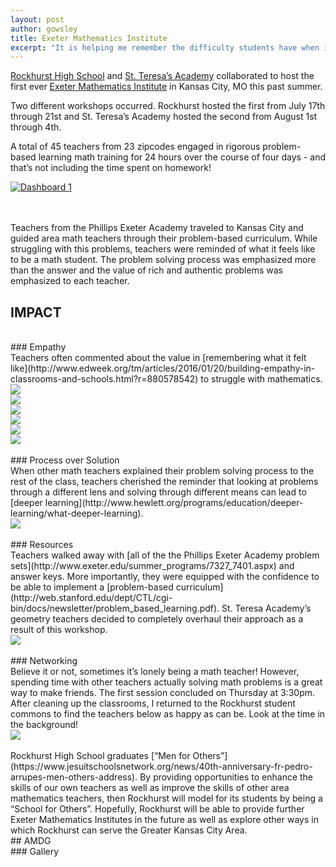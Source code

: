 ```yaml
---
layout: post
author: gowsley
title: Exeter Mathematics Institute
excerpt: "It is helping me remember the difficulty students have when initially given a problem."
---
```


[Rockhurst High School](https://www.rockhursths.edu/pages/news/news---act-scores-2016) and [St. Teresa’s Academy](https://stteresasacademy.org/academics/steam-science-technology-engineering-creativity-math) collaborated to host the first ever [Exeter Mathematics Institute](http://www.exeter.edu/summer_programs/7327.aspx) in Kansas City, MO this past summer.

Two different workshops occurred. Rockhurst hosted the first from July 17th through 21st and St. Teresa’s Academy hosted the second from August 1st through 4th. 

A total of 45 teachers from 23 zipcodes engaged in rigorous problem-based learning math training for 24 hours over the course of four days - and that’s not including the time spent on homework!

<style>
.tableauPlaceholder iframe {
    height: 620px;
    width: 100%;
}
</style>

<script type='text/javascript' src='https://public.tableau.com/javascripts/api/viz_v1.js'></script>
<div class='tableauPlaceholder' style='position: relative'>
    <noscript>
        <a href='#'><img alt='Dashboard 1 ' src='https:&#47;&#47;public.tableau.com&#47;static&#47;images&#47;EM&#47;EMIGeographicProfile&#47;Dashboard1&#47;1_rss.png' style='border: none' /></a>
    </noscript>
    <object class='tableauViz' style='display:none;'>
        <param name='host_url' value='https%3A%2F%2Fpublic.tableau.com%2F' />
        <param name='path' value='views&#47;EMIGeographicProfile&#47;Dashboard1?:embed=y&amp;:display_count=y' />
        <param name='toolbar' value='yes' />
        <param name='static_image' value='https:&#47;&#47;public.tableau.com&#47;static&#47;images&#47;EM&#47;EMIGeographicProfile&#47;Dashboard1&#47;1.png' />
        <param name='animate_transition' value='yes' />
        <param name='display_static_image' value='yes' />
        <param name='display_spinner' value='yes' />
        <param name='display_overlay' value='yes' />
        <param name='display_count' value='yes' />
    </object>
</div>
<script type='text/javascript'>
    var divElement = document.getElementById('viz1474425303584');
    var vizElement = divElement.getElementsByTagName('object')[0];
    vizElement.style.minWidth = '424px';
    vizElement.style.maxWidth = '654px';
    vizElement.style.minHeight = '629px';
    vizElement.style.maxHeight = '929px';
    var scriptElement = document.createElement('script');
    scriptElement.src = 'https://public.tableau.com/javascripts/api/viz_v1.js';
    vizElement.parentNode.insertBefore(scriptElement, vizElement);
</script>

<br>
<br>

Teachers from the Phillips Exeter Academy traveled to Kansas City and guided area math teachers through their problem-based curriculum. While struggling with this problems, teachers were reminded of what it feels like to be a math student. The problem solving process was emphasized more than the answer and the value of rich and authentic problems was emphasized to each teacher.

## IMPACT
<br>
### Empathy
<br>
Teachers often commented about the value in [remembering what it felt like](http://www.edweek.org/tm/articles/2016/01/20/building-empathy-in-classrooms-and-schools.html?r=880578542) to struggle with mathematics. 
<br>
<div class="flex-wrapper">
  <img src="/img/EMI_Empathy_1.png">
</div>

<div class="flex-wrapper">
  <img src="/img/EMI_Empathy_2.png">
</div>

<div class="flex-wrapper">
  <img src="/img/EMI_Empathy_3.png">
</div>

<div class="flex-wrapper">
  <img src="/img/EMI_Empathy_4.png">
</div>

<div class="flex-wrapper">
  <img src="/img/EMI_Empathy_5.png">
</div>

<div class="flex-wrapper">
  <img src="/img/EMI_Empathy_6.png">
</div>
<br>
### Process over Solution
<br>
When other math teachers explained their problem solving process to the rest of the class, teachers cherished the reminder that looking at problems through a different lens and solving through different means can lead to [deeper learning](http://www.hewlett.org/programs/education/deeper-learning/what-deeper-learning).
<br>
<div class="flex-wrapper">
  <img src="/img/EMI_different_approaches.png" >
</div>
<br>
### Resources
<br>
Teachers walked away with [all of the the Phillips Exeter Academy problem sets](http://www.exeter.edu/summer_programs/7327_7401.aspx) and answer keys. More importantly, they were equipped with the confidence to be able to implement a [problem-based curriculum](http://web.stanford.edu/dept/CTL/cgi-bin/docs/newsletter/problem_based_learning.pdf). St. Teresa Academy’s geometry teachers decided to completely overhaul their approach as a result of this workshop.
<br>
<div class="flex-wrapper">
  <img src="/img/EMI_deeper_level.png">
</div>

<br>
### Networking
<br>
Believe it or not, sometimes it’s lonely being a math teacher! However, spending time with other teachers actually solving math problems is a great way to make friends. The first session concluded on Thursday at 3:30pm. After cleaning up the classrooms, I returned to the Rockhurst student commons to find the teachers below as happy as can be. Look at the time in the background!

<div class="flex-wrapper">
  <img src="/img/EMI_LAST_DAY.jpg" >
</div>
<br>
Rockhurst High School graduates [“Men for Others”](https://www.jesuitschoolsnetwork.org/news/40th-anniversary-fr-pedro-arrupes-men-others-address). By providing opportunities to enhance the skills of our own teachers as well as improve the skills of other area mathematics teachers, then Rockhurst will model for its students by being a “School for Others”. Hopefully, Rockhurst will be able to provide further Exeter Mathematics Institutes in the future as well as explore other ways in which Rockhurst can serve the Greater Kansas City Area.
<br>
## AMDG
<br>
### Gallery
<br>
<div class="row">
  <div class="col-xs-3"><a class="image-popup-vertical-fit" href="/img/EMI_Feedback_1.png" title=""><img src="/img/EMI_Feedback_1.png" alt=""></a></div>
  <div class="col-xs-3"><a class="image-popup-vertical-fit" href="/img/EMI_Feedback_2.png" title=""><img src="/img/EMI_Feedback_2.png" alt=""></a></div>
  <div class="col-xs-3"><a class="image-popup-vertical-fit" href="/img/EMI_Feedback_3.png" title=""><img src="/img/EMI_Feedback_3.png" alt=""></a></div>
  <div class="col-xs-3"><a class="image-popup-vertical-fit" href="/img/EMI_Feedback_4.png" title=""><img src="/img/EMI_Feedback_4.png" alt=""></a></div>
</div>
<p>&nbsp;</p>
<div class="row">
  <div class="col-xs-3"><a class="image-popup-vertical-fit" href="/img/EMI_Feedback_5.png" title=""><img src="/img/EMI_Feedback_5.png" alt=""></a></div>
  <div class="col-xs-3"><a class="image-popup-vertical-fit" href="/img/EMI_Feedback_6.png" title=""><img src="/img/EMI_Feedback_6.png" alt=""></a></div>
</div>
<p>&nbsp;</p>
<div class="row">
  <div class="col-xs-3"><a class="image-popup-vertical-fit" href="/img/EMI_Feedback_10.png" title="/img/EMI_Feedback_10.png"><img src="/img/EMI_Feedback_10.png" alt=""></a></div>
  <div class="col-xs-3"><a class="image-popup-vertical-fit" href="/img/EMI_Feedback_11.png" title="/img/EMI_Feedback_11.png"><img src="/img/EMI_Feedback_11.png" alt=""></a></div>
  <div class="col-xs-3"><a class="image-popup-vertical-fit" href="/img/EMI_Feedback_12.png" title="/img/EMI_Feedback_12.png"><img src="/img/EMI_Feedback_12.png" alt=""></a></div>
</div>
<p>&nbsp;</p>




